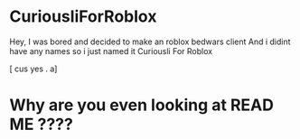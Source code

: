 # CuriousliForRoblox

Hey, I was bored and decided to make an roblox bedwars client
And i didint have any names so i just named it Curiousli For Roblox

[ cus yes . a] 


# Why are you even looking at READ ME ????
